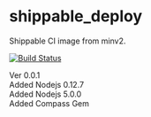 # shippable_deploy  

Shippable CI image from minv2.  

[![Build Status](https://api.shippable.com/projects/564d150a55d5e20c00135462/badge?branchName=master)](https://app.shippable.com/projects/564d150a55d5e20c00135462/builds/latest)

Ver 0.0.1  
Added Nodejs 0.12.7  
Added Nodejs 5.0.0  
Added Compass Gem  

